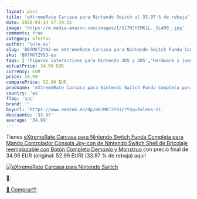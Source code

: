 ```yaml
---
layout: post
title: 'eXtremeRate Carcasa para Nintendo Switch al 33.97 % de rebaja'
date: 2020-04-14 17:19:15
image: 'https://m.media-amazon.com/images/I/517NJhEMKiL._SL400_.jpg'
comments: true
category: ofertas
author: 'tole.es'
slug: 'B07MKTZY9J-es eXtremeRate Carcasa para Nintendo Switch Funda Completa...'
sku: 'B07MKTZY9J-es'
tags: [ 'Figuras interactivas para Nintendo 3DS y 2DS','Hardware y juegos para Nintendo 3DS y 2DS','Hardware y juegos para Nintendo Switch','Juegos para Nintendo Switch','Sistemas precursores y micro consolas','Videojuegos','nintendo', ]
actualPrice: 34.99 EUR
currency: EUR
price: 34.99
comparePrice: 52.99 EUR
prodname: 'eXtremeRate Carcasa para Nintendo Switch Funda Completa para Mando Controlador Consola Joy-con de Nintendo Switch Shell de Bricolaje reemplazable con Botón Completo  Demonio y Monstruo '
country: 'es'
flag: '🇪🇸'
brand: ''
buyurl: 'https://www.amazon.es/dp/B07MKTZY9J/?tag=tolees-21'
descuento: '33.97'
average: '34.99'
---
```


Tienes [eXtremeRate Carcasa para Nintendo Switch Funda Completa para Mando Controlador Consola Joy-con de Nintendo Switch Shell de Bricolaje reemplazable con Botón Completo  Demonio y Monstruo ](https://www.amazon.es/dp/B07MKTZY9J/?tag=tolees-21) con precio final de  34.99 EUR (original: 52.99 EUR) (33.97 %  de rebaja) aqui!

[![eXtremeRate Carcasa para Nintendo Switch](https://m.media-amazon.com/images/I/517NJhEMKiL._SL400_.jpg)](https://www.amazon.es/dp/B07MKTZY9J/?tag=tolees-21)

🔎:


[🛒 Comprar!!!](https://www.amazon.es/dp/B07MKTZY9J/?tag=tolees-21)

